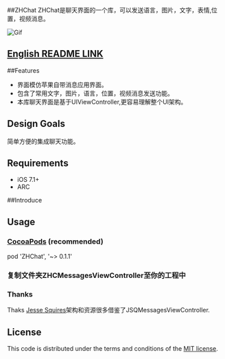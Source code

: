 ##ZHChat
ZHChat是聊天界面的一个库，可以发送语言，图片，文字，表情,位置，视频消息。

![Gif][gif0] 

## [English README LINK]()

##Features
* 界面模仿苹果自带消息应用界面。
* 包含了常用文字，图片，语言，位置，视频消息发送功能。
* 本库聊天界面是基于UIViewController,更容易理解整个UI架构。



## Design Goals
简单方便的集成聊天功能。


## Requirements

* iOS 7.1+
* ARC


##Introduce

## Usage
### [CocoaPods](https://cocoapods.org/) (recommended)

pod 'ZHChat', '~> 0.1.1'

### 复制文件夹ZHCMessagesViewController至你的工程中

### Thanks
Thaks [Jesse Squires](https://github.com/jessesquires/JSQMessagesViewController)架构和资源很多借鉴了JSQMessagesViewController.

## License

This code is distributed under the terms and conditions of the [MIT license](LICENSE).








[gif0]:http://ac-unmt7l5d.clouddn.com/1e394395d85171a1.gif
